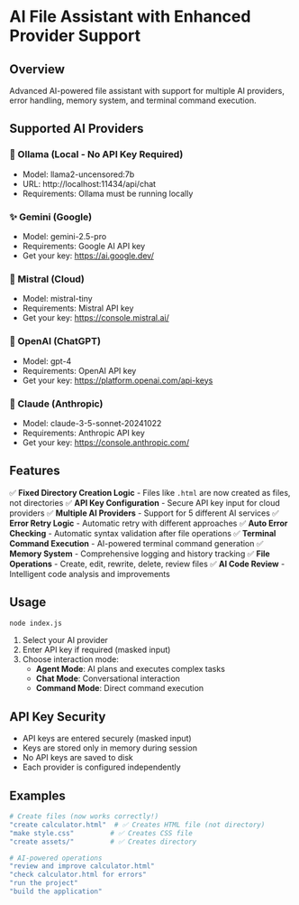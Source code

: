 # AI File Assistant with Enhanced Provider Support

## Overview

Advanced AI-powered file assistant with support for multiple AI providers, error handling, memory system, and terminal command execution.

## Supported AI Providers

### 🦙 Ollama (Local - No API Key Required)

- Model: llama2-uncensored:7b
- URL: http://localhost:11434/api/chat
- Requirements: Ollama must be running locally

### ✨ Gemini (Google)

- Model: gemini-2.5-pro
- Requirements: Google AI API key
- Get your key: https://ai.google.dev/

### 🌟 Mistral (Cloud)

- Model: mistral-tiny
- Requirements: Mistral API key
- Get your key: https://console.mistral.ai/

### 🤖 OpenAI (ChatGPT)

- Model: gpt-4
- Requirements: OpenAI API key
- Get your key: https://platform.openai.com/api-keys

### 🧠 Claude (Anthropic)

- Model: claude-3-5-sonnet-20241022
- Requirements: Anthropic API key
- Get your key: https://console.anthropic.com/

## Features

✅ **Fixed Directory Creation Logic** - Files like `.html` are now created as files, not directories
✅ **API Key Configuration** - Secure API key input for cloud providers
✅ **Multiple AI Providers** - Support for 5 different AI services
✅ **Error Retry Logic** - Automatic retry with different approaches
✅ **Auto Error Checking** - Automatic syntax validation after file operations
✅ **Terminal Command Execution** - AI-powered terminal command generation
✅ **Memory System** - Comprehensive logging and history tracking
✅ **File Operations** - Create, edit, rewrite, delete, review files
✅ **AI Code Review** - Intelligent code analysis and improvements

## Usage

```bash
node index.js
```

1. Select your AI provider
2. Enter API key if required (masked input)
3. Choose interaction mode:
   - **Agent Mode**: AI plans and executes complex tasks
   - **Chat Mode**: Conversational interaction
   - **Command Mode**: Direct command execution

## API Key Security

- API keys are entered securely (masked input)
- Keys are stored only in memory during session
- No API keys are saved to disk
- Each provider is configured independently

## Examples

```bash
# Create files (now works correctly!)
"create calculator.html"  # ✅ Creates HTML file (not directory)
"make style.css"         # ✅ Creates CSS file
"create assets/"         # ✅ Creates directory

# AI-powered operations
"review and improve calculator.html"
"check calculator.html for errors"
"run the project"
"build the application"
```
